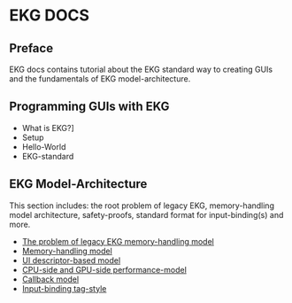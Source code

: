 # EKG DOCS

## Preface

EKG docs contains tutorial about the EKG standard way to creating GUIs and the fundamentals of EKG model-architecture.

## Programming GUIs with EKG

* What is EKG?]
* Setup
* Hello-World
* EKG-standard

## EKG Model-Architecture

This section includes: the root problem of legacy EKG, memory-handling model architecture, safety-proofs, standard format for input-binding(s) and more.

* [The problem of legacy EKG memory-handling model](./model/the-problem.md)
* [Memory-handling model](./model/architecture-model.md)
* [UI descriptor-based model](./model/ui-descriptor-based-model.md)
* [CPU-side and GPU-side performance-model](./model/performance-model.md)
* [Callback model](./model/callback-model.md)
* [Input-binding tag-style](./model/input-binding-tag-style.md)
